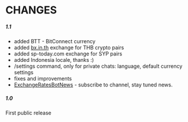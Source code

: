 # CHANGES

##### 1.1
* added BTT - BitConnect currency
* added [bx.in.th](https://bx.in.th/ref/s9c3HU/) exchange for THB crypto pairs
* added sp-today.com exchange for SYP pairs
* added Indonesia locale, thanks :)
* /settings command, only for private chats: language, default currency settings
* fixes and improvements
* [ExchangeRatesBotNews](https://t.me/ExchangeRatesBotNews) - subscribe to channel, stay tuned news.

##### 1.0
First public release
